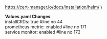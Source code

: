 https://cert-manager.io/docs/installation/helm/ \

**Values.yaml Changes**\
installCRDs: true		#line no 44 \
prometheus metric: enabled	#line no 171 \
service monitor: enabled 	#line no 173
